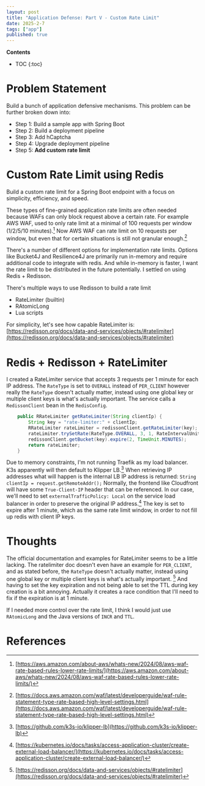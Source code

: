 ```yaml
---
layout: post
title: "Application Defense: Part V - Custom Rate Limit"
date: 2025-2-7
tags: ["app"]
published: true
---
```


**Contents**
* TOC
{:toc}

# Problem Statement
Build a bunch of application defensive mechanisms. This problem can be further broken down into:

* Step 1: Build a sample app with Spring Boot
* Step 2: Build a deployment pipeline
* Step 3: Add hCaptcha
* Step 4: Upgrade deployment pipeline
* Step 5: **Add custom rate limit**

# Custom Rate Limit using Redis
Build a custom rate limit for a Spring Boot endpoint with a focus on simplicity, efficiency, and speed. 

These types of fine-grained application rate limits are often needed because WAFs can only block request above a certain rate. For example AWS WAF, used to only rate limit at a minimal of 100 requests per window (1/2/5/10 minutes).[^1] Now AWS WAF can rate limit on 10 requests per window, but even that for certain situations is still not granular enough.[^2] 

There's a number of different options for implementation rate limits. Options like Bucket4J and Resilience4J are primarily run in-memory and require additional code to integrate with redis. And while in-memory is faster, I want the rate limit to be distributed in the future potentially. I settled on using Redis + Redisson.

There's multiple ways to use Redisson to build a rate limit

* RateLimiter (builtin)
* RAtomicLong
* Lua scripts

For simplicity, let's see how capable RateLimiter is: [https://redisson.org/docs/data-and-services/objects/#ratelimiter](https://redisson.org/docs/data-and-services/objects/#ratelimiter)

# Redis + Redisson + RateLimiter
I created a RateLimiter service that accepts 3 requests per 1 minute for each IP address. The `RateType` is set to `OVERALL` instead of `PER_CLIENT` however really the `RateType` doesn't actually matter, instead using one global key or multiple client keys is what's actually important. The service calls a `RedissonClient` bean in the `RedisConfig`. 

```java
    public RRateLimiter getRateLimiter(String clientIp) {
        String key = "rate-limiter:" + clientIp; 
        RRateLimiter rateLimiter = redissonClient.getRateLimiter(key);
        rateLimiter.trySetRate(RateType.OVERALL, 3, 1, RateIntervalUnit.MINUTES);
        redissonClient.getBucket(key).expire(2, TimeUnit.MINUTES); 
        return rateLimiter;
    }
```

Due to memory constraints, I'm not running Traefik as my load balancer. K3s apparently will then default to Klipper LB.[^3] When retrieving IP addresses what will happen is the internal LB IP address is returned: `String clientIp = request.getRemoteAddr();` Normally, the frontend like Cloudfront will have some `True-Client-IP` header that can be referenced. In our case, we'll need to set `externalTrafficPolicy: Local` on the service load balancer in order to preserve the original IP address.[^4] The key is set to expire after 1 minute, which as the same rate limit window, in order to not fill up redis with client IP keys. 

# Thoughts
The official documentation and examples for RateLimiter seems to be a little lacking. The ratelimiter doc doesn't even have an example for `PER_CLIENT`, and as stated before, the `RateType` doesn't actually matter, instead using one global key or multiple client keys is what's actually important. [^5] And having to set the key expiration and not being able to set the TTL during key creation is a bit annoying. Actually it creates a race condition that I'll need to fix if the expiration is at 1 minute. 

If I needed more control over the rate limit, I think I would just use `RAtomicLong` and the Java versions of `INCR` and `TTL`. 

# References
[^1]: [https://aws.amazon.com/about-aws/whats-new/2024/08/aws-waf-rate-based-rules-lower-rate-limits/](https://aws.amazon.com/about-aws/whats-new/2024/08/aws-waf-rate-based-rules-lower-rate-limits/)

[^2]: [https://docs.aws.amazon.com/waf/latest/developerguide/waf-rule-statement-type-rate-based-high-level-settings.html](https://docs.aws.amazon.com/waf/latest/developerguide/waf-rule-statement-type-rate-based-high-level-settings.html)

[^3]: [https://github.com/k3s-io/klipper-lb](https://github.com/k3s-io/klipper-lb)

[^4]: [https://kubernetes.io/docs/tasks/access-application-cluster/create-external-load-balancer/](https://kubernetes.io/docs/tasks/access-application-cluster/create-external-load-balancer/)

[^5]: [https://redisson.org/docs/data-and-services/objects/#ratelimiter](https://redisson.org/docs/data-and-services/objects/#ratelimiter)
